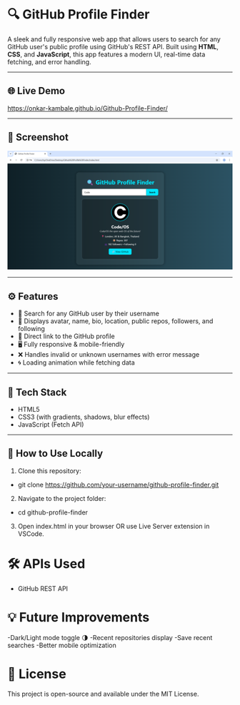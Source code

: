 # 🔍 GitHub Profile Finder

A sleek and fully responsive web app that allows users to search for any GitHub user's public profile using GitHub's REST API. Built using **HTML**, **CSS**, and **JavaScript**, this app features a modern UI, real-time data fetching, and error handling.

---

## 🌐 Live Demo

https://onkar-kambale.github.io/Github-Profile-Finder/

---

## 📸 Screenshot

![GitHub Profile Finder Screenshot](screenshot.png)

---

## ⚙️ Features

- 🔎 Search for any GitHub user by their username
- 📄 Displays avatar, name, bio, location, public repos, followers, and following
- 🔗 Direct link to the GitHub profile
- 🖥 Fully responsive & mobile-friendly
- ❌ Handles invalid or unknown usernames with error message
- 🌀 Loading animation while fetching data

---

## 🚀 Tech Stack

- HTML5
- CSS3 (with gradients, shadows, blur effects)
- JavaScript (Fetch API)

---

## 📁 How to Use Locally

1. Clone this repository:
- git clone https://github.com/your-username/github-profile-finder.git

2. Navigate to the project folder:
- cd github-profile-finder

3. Open index.html in your browser OR use Live Server extension in VSCode.

# 🛠 APIs Used
- GitHub REST API

# 💡 Future Improvements
-Dark/Light mode toggle 🌗
-Recent repositories display
-Save recent searches
-Better mobile optimization

# 📄 License
This project is open-source and available under the MIT License.
